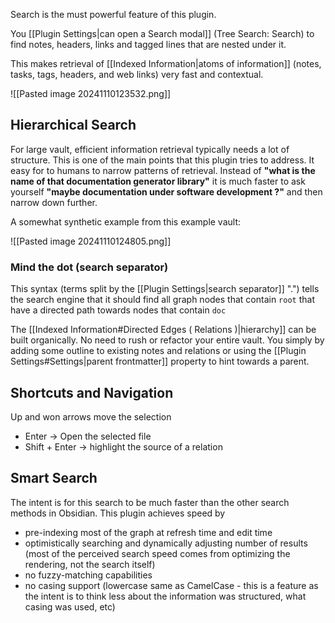 Search is the must powerful feature of this plugin. 

You [[Plugin Settings|can open a Search modal]] (Tree Search: Search) to find notes, headers, links and tagged lines that are nested under it.

This makes retrieval of [[Indexed Information|atoms of information]] (notes, tasks, tags, headers, and web links) very fast and contextual.

![[Pasted image 20241110123532.png]]
## Hierarchical Search

For large vault, efficient information retrieval typically needs a lot of structure. This is one of the main points that this plugin tries to address. It easy for to humans to narrow patterns of retrieval. Instead of **"what is the name of that documentation generator library"** it is much faster to ask yourself **"maybe documentation under software development ?"** and then narrow down further. 

A somewhat synthetic example from this example vault:

![[Pasted image 20241110124805.png]]

### Mind the dot (search separator)

This syntax (terms split by the [[Plugin Settings|search separator]] ".") tells the search engine that it should find all graph nodes that contain `root` that have a directed path towards nodes that contain `doc` 

The [[Indexed Information#Directed Edges ( Relations )|hierarchy]] can be built organically. No need to rush or refactor your entire vault. You simply by adding some outline to existing notes and relations or using the [[Plugin Settings#Settings|parent frontmatter]] property to hint towards a parent. 

## Shortcuts and Navigation

Up and won arrows move the selection 

- Enter -> Open the selected file
- Shift + Enter -> highlight the source of a relation

## Smart Search

The intent is for this search to be much faster than the other search methods in Obsidian. This plugin achieves speed by
- pre-indexing most of the graph at refresh time and edit time
- optimistically searching and dynamically adjusting number of results (most of the perceived search speed comes from optimizing the rendering, not the search itself)
- no fuzzy-matching capabilities
- no casing support (lowercase same as CamelCase - this is a feature as the intent is to think less about the information was structured, what casing was used, etc)
